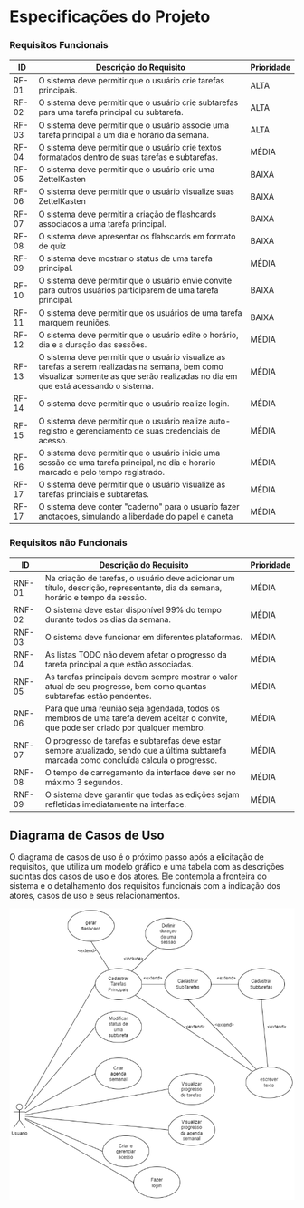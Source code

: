 # Especificações do Projeto

### Requisitos Funcionais

| ID      | Descrição do Requisito                                                                                 | Prioridade |
|---------|--------------------------------------------------------------------------------------------------------|------------|
| RF-01   | O sistema deve permitir que o usuário crie tarefas principais.                                         | ALTA       |
| RF-02   | O sistema deve permitir que o usuário crie subtarefas para uma tarefa principal ou subtarefa.          | ALTA       |
| RF-03   | O sistema deve permitir que o usuário associe uma tarefa principal a um dia e horário da semana.       | ALTA       |
| RF-04   | O sistema deve permitir que o usuário crie textos formatados dentro de suas tarefas e subtarefas.      | MÉDIA      |
| RF-05   | O sistema deve permitir que o usuário crie uma ZettelKasten                  | BAIXA      |
| RF-06   | O sistema deve permitir que o usuário visualize suas ZettelKasten                  | BAIXA      |
| RF-07   | O sistema deve permitir a criação de flashcards associados a uma tarefa principal.                                    | BAIXA      |
| RF-08   | O sistema deve apresentar os flahscards em formato de quiz                                    | BAIXA      |
| RF-09   | O sistema deve mostrar o status de uma tarefa principal.                                               | MÉDIA      |
| RF-10   | O sistema deve permitir que o usuário envie convite para outros usuários participarem de uma tarefa principal. | BAIXA      |
| RF-11   | O sistema deve permitir que os usuários de uma tarefa marquem reuniões.                                | BAIXA      |
| RF-12   | O sistema deve permitir que o usuário edite o horário, dia e a duração das sessões.                    | MÉDIA      |
| RF-13   | O sistema deve permitir que o usuário visualize as tarefas a serem realizadas na semana, bem como visualizar somente as que serão realizadas no dia em que está acessando o sistema. | MÉDIA      |
| RF-14   | O sistema deve permitir que o usuário realize login.                                                   | MÉDIA      |
| RF-15   | O sistema deve permitir que o usuário realize auto-registro e gerenciamento de suas credenciais de acesso. | MÉDIA      |
| RF-16   | O sistema deve permitir que o usuário inicie uma sessão de uma tarefa principal, no dia e horario marcado e pelo tempo registrado. | MÉDIA      |
| RF-17   | O sistema deve permitir que o usuário visualize as tarefas princiais e subtarefas. | MÉDIA      |
| RF-17   | O sistema deve conter "caderno" para o usuario fazer anotaçoes, simulando a liberdade do papel e caneta | MÉDIA      |


### Requisitos não Funcionais

| ID      | Descrição do Requisito                                                                               | Prioridade |
|---------|------------------------------------------------------------------------------------------------------|------------|
| RNF-01  | Na criação de tarefas, o usuário deve adicionar um título, descrição, representante, dia da semana, horário e tempo da sessão. | MÉDIA      |
| RNF-02  | O sistema deve estar disponível 99% do tempo durante todos os dias da semana.                        | MÉDIA      |
| RNF-03  | O sistema deve funcionar em diferentes plataformas.                                                  | MÉDIA      |
| RNF-04  | As listas TODO não devem afetar o progresso da tarefa principal a que estão associadas.              | MÉDIA      |
| RNF-05  | As tarefas principais devem sempre mostrar o valor atual de seu progresso, bem como quantas subtarefas estão pendentes. | MÉDIA      |
| RNF-06  | Para que uma reunião seja agendada, todos os membros de uma tarefa devem aceitar o convite, que pode ser criado por qualquer membro. | MÉDIA      |
| RNF-07  | O progresso de tarefas e subtarefas deve estar sempre atualizado, sendo que a última subtarefa marcada como concluída calcula o progresso. | MÉDIA      |
| RNF-08  | O tempo de carregamento da interface deve ser no máximo 3 segundos.                                  | MÉDIA      |
| RNF-09  | O sistema deve garantir que todas as edições sejam refletidas imediatamente na interface.            | MÉDIA      |



## Diagrama de Casos de Uso

O diagrama de casos de uso é o próximo passo após a elicitação de requisitos, que utiliza um modelo gráfico e uma tabela com as descrições sucintas dos casos de uso e dos atores. Ele contempla a fronteira do sistema e o detalhamento dos requisitos funcionais com a indicação dos atores, casos de uso e seus relacionamentos. 

![diagrama de caso de uso](./imgs/Diagrama%20caso%20de%20uso.png)

